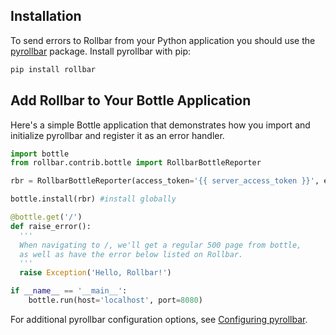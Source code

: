 ## Installation

To send errors to Rollbar from your Python application you should use the
<a href="http://github.com/rollbar/pyrollbar" target="_blank" rel="noopener">pyrollbar</a> package. Install pyrollbar with pip:

```python
pip install rollbar
```

## Add Rollbar to Your Bottle Application

Here's a simple Bottle application that demonstrates how you import and initialize pyrollbar
and register it as an error handler.

```python
import bottle
from rollbar.contrib.bottle import RollbarBottleReporter

rbr = RollbarBottleReporter(access_token='{{ server_access_token }}', environment='production') #setup rollbar

bottle.install(rbr) #install globally

@bottle.get('/')
def raise_error():
  '''
  When navigating to /, we'll get a regular 500 page from bottle, 
  as well as have the error below listed on Rollbar.
  '''
  raise Exception('Hello, Rollbar!')

if __name__ == '__main__':
    bottle.run(host='localhost', port=8080)
```

For additional pyrollbar configuration options, see <a href="http://github.com/rollbar/pyrollbar" target="_blank" rel="noopener">Configuring pyrollbar</a>.
